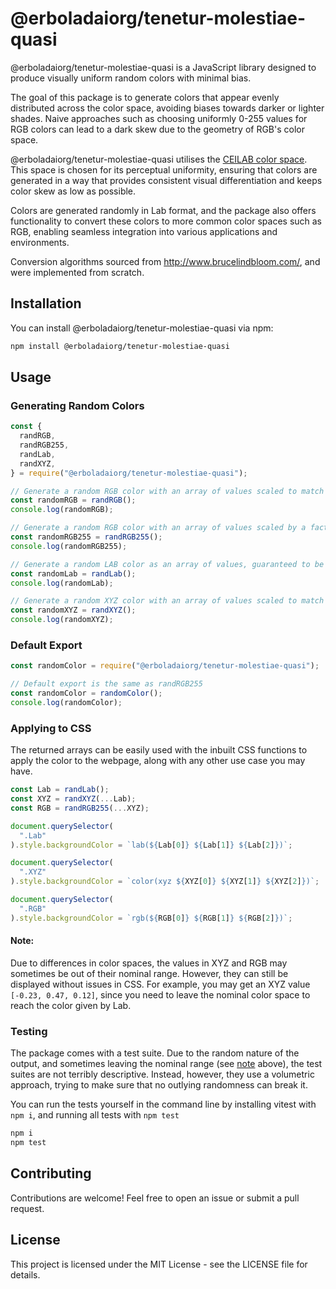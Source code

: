 # @erboladaiorg/tenetur-molestiae-quasi

@erboladaiorg/tenetur-molestiae-quasi is a JavaScript library designed to produce visually uniform random colors with minimal bias.

The goal of this package is to generate colors that appear evenly distributed across the color space, avoiding biases towards darker or lighter shades. Naive approaches such as choosing uniformly 0-255 values for RGB colors can lead to a dark skew due to the geometry of RGB's color space.

@erboladaiorg/tenetur-molestiae-quasi utilises the [CEILAB color space](https://en.wikipedia.org/wiki/CIELAB_color_space). This space is chosen for its perceptual uniformity, ensuring that colors are generated in a way that provides consistent visual differentiation and keeps color skew as low as possible.

Colors are generated randomly in Lab format, and the package also offers functionality to convert these colors to more common color spaces such as RGB, enabling seamless integration into various applications and environments.

Conversion algorithms sourced from http://www.brucelindbloom.com/, and were implemented from scratch.

## Installation

You can install @erboladaiorg/tenetur-molestiae-quasi via npm:

```bash
npm install @erboladaiorg/tenetur-molestiae-quasi
```

## Usage

### Generating Random Colors

```javascript
const {
  randRGB,
  randRGB255,
  randLab,
  randXYZ,
} = require("@erboladaiorg/tenetur-molestiae-quasi");

// Generate a random RGB color with an array of values scaled to match the nominal 0-1 range
const randomRGB = randRGB();
console.log(randomRGB);

// Generate a random RGB color with an array of values scaled by a factor of 255
const randomRGB255 = randRGB255();
console.log(randomRGB255);

// Generate a random LAB color as an array of values, guaranteed to be in the nominal ranges
const randomLab = randLab();
console.log(randomLab);

// Generate a random XYZ color with an array of values scaled to match the nominal 0-1 range
const randomXYZ = randXYZ();
console.log(randomXYZ);
```

### Default Export

```javascript
const randomColor = require("@erboladaiorg/tenetur-molestiae-quasi");

// Default export is the same as randRGB255
const randomColor = randomColor();
console.log(randomColor);
```

### Applying to CSS

The returned arrays can be easily used with the inbuilt CSS functions to apply the color to the webpage, along with any other use case you may have.

```javascript
const Lab = randLab();
const XYZ = randXYZ(...Lab);
const RGB = randRGB255(...XYZ);

document.querySelector(
  ".Lab"
).style.backgroundColor = `lab(${Lab[0]} ${Lab[1]} ${Lab[2]})`;

document.querySelector(
  ".XYZ"
).style.backgroundColor = `color(xyz ${XYZ[0]} ${XYZ[1]} ${XYZ[2]})`;

document.querySelector(
  ".RGB"
).style.backgroundColor = `rgb(${RGB[0]} ${RGB[1]} ${RGB[2]})`;
```

#### Note:

Due to differences in color spaces, the values in XYZ and RGB may sometimes be out of their nominal range. However, they can still be displayed without issues in CSS. For example, you may get an XYZ value `[-0.23, 0.47, 0.12]`, since you need to leave the nominal color space to reach the color given by Lab.

### Testing

The package comes with a test suite. Due to the random nature of the output, and sometimes leaving the nominal range (see [note](#note) above), the test suites are not terribly descriptive. Instead, however, they use a volumetric approach, trying to make sure that no outlying randomness can break it.

You can run the tests yourself in the command line by installing vitest with `npm i`, and running all tests with `npm test`

```bash
npm i
npm test
```

## Contributing

Contributions are welcome! Feel free to open an issue or submit a pull request.

## License

This project is licensed under the MIT License - see the LICENSE file for details.
